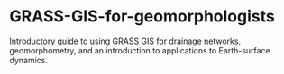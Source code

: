 # GRASS-GIS-for-geomorphologists
Introductory guide to using GRASS GIS for drainage networks, geomorphometry, and an introduction to applications to Earth-surface dynamics.
